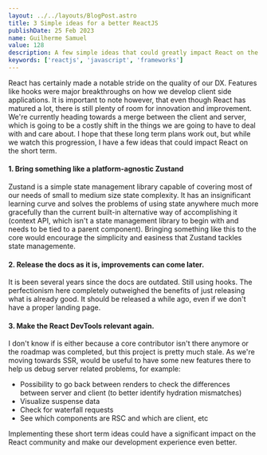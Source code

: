 ```yaml
---
layout: ../../layouts/BlogPost.astro
title: 3 Simple ideas for a better ReactJS
publishDate: 25 Feb 2023
name: Guilherme Samuel
value: 128
description: A few simple ideas that could greatly impact React on the short term. 
keywords: ['reactjs', 'javascript', 'frameworks']
---
```


React has certainly made a notable stride on the quality of our DX. Features like hooks were major breakthroughs on how we develop client side applications. It is important to note however, that even though React has matured a lot, there is still plenty of room for innovation and improvement. We're currently heading towards a merge between the client and server, which is going to be a costly shift in the things we are going to have to deal with and care about. I hope that these long term plans work out, but while we watch this progression, I have a few ideas that could impact React on the short term. 

#### 1. Bring something like a platform-agnostic Zustand     
Zustand is a simple state management library capable of covering most of our needs of small to medium size state complexity. It has an insignificant learning curve and solves the problems of using state anywhere much more gracefully than the current built-in alternative way of accomplishing it (context API, which isn't a state management library to begin with and needs to be tied to a parent component). Bringing something like this to the core would encourage the simplicity and easiness that Zustand tackles state managemente.

#### 2. Release the docs as it is, improvements can come later.     
It is been several years since the docs are outdated. Still using hooks. The perfectionism here completely outweighed the benefits of just releasing what is already good. It should be released a while ago, even if we don't have a proper landing page.

#### 3. Make the React DevTools relevant again.     
I don't know if is either because a core contributor isn't there anymore or the roadmap was completed, but this project is pretty much stale.
As we're moving towards SSR, would be useful to have some new features there to help us debug server related problems, for example:
- Possibility to go back between renders to check the differences between server and client (to better identify hydration mismatches)
- Visualize suspense data
- Check for waterfall requests
- See which components are RSC and which are client, etc


Implementing these short term ideas could have a significant impact on the React community and make our development experience even better.